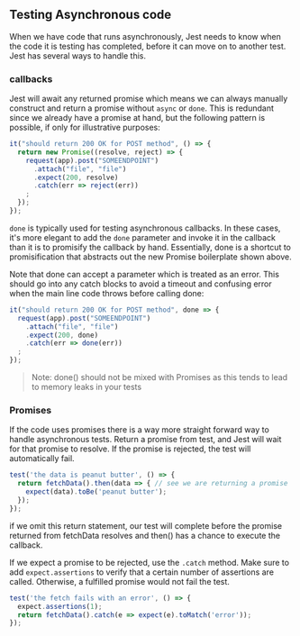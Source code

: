 ## Testing Asynchronous code

When we have code that runs asynchronously, Jest needs to know when the code it is testing has completed, before it can move on to another test. Jest has several ways to handle this.

### callbacks 

Jest will await any returned promise which means we can always manually construct and return a promise without ``async`` or ``done``. This is redundant since we already have a promise at hand, but the following pattern is possible, if only for illustrative purposes:
```js
it("should return 200 OK for POST method", () => {
  return new Promise((resolve, reject) => {
    request(app).post("SOMEENDPOINT")
      .attach("file", "file")
      .expect(200, resolve)
      .catch(err => reject(err))
    ;
  });
});
```

``done`` is typically used for testing asynchronous callbacks. In these cases, it's more elegant to add the ``done`` parameter and invoke it in the callback than it is to promisify the callback by hand. Essentially, done is a shortcut to promisification that abstracts out the new Promise boilerplate shown above.

Note that done can accept a parameter which is treated as an error. This should go into any catch blocks to avoid a timeout and confusing error when the main line code throws before calling done:
```js
it("should return 200 OK for POST method", done => {
  request(app).post("SOMEENDPOINT")
    .attach("file", "file")
    .expect(200, done)
    .catch(err => done(err))
  ;
});
```

> Note: done() should not be mixed with Promises as this tends to lead to memory leaks in your tests


### Promises 

If the code uses promises there is a way more straight forward way to handle asynchronous tests. 
Return a promise from  test, and Jest will wait for that promise to resolve. If the promise is rejected, the test will automatically fail.
```js
test('the data is peanut butter', () => {
  return fetchData().then(data => { // see we are returning a promise 
    expect(data).toBe('peanut butter');
  });
});
```

if we omit this return statement, our test will complete before the promise returned from fetchData resolves and then() has a chance to execute the callback.

If we expect a promise to be rejected, use the ``.catch`` method. Make sure to add ``expect.assertions`` to verify that a certain number of assertions are called. Otherwise, a fulfilled promise would not fail the test.
```js
test('the fetch fails with an error', () => {
  expect.assertions(1);
  return fetchData().catch(e => expect(e).toMatch('error'));
});
```
